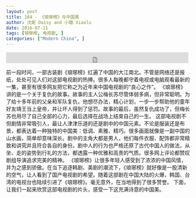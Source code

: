 ```yaml
---
layout: post
title: 164 - 《琅琊榜》与中国美
author: 沈妮 Daisy and 小璐 Xiaolu
date: 2016-07-11
tags: [琅琊榜, 电视剧, ]
categories: ["Modern China", ]
---
```


<iframe src="https://archive.org/embed/slowchinese_201909/Slow_Chinese_164.mp3" width="500" height="30" frameborder="0" webkitallowfullscreen="true" mozallowfullscreen="true" allowfullscreen></iframe>

前一段时间，一部古装剧《琅琊榜》红遍了中国的大江南北。不管是网络还是报纸，处处可见人们对这部电视剧的热捧。很多人每晚都守着电视或电脑观看最新的一集，甚至有很多网友把它称之为近年来中国电视剧的“良心之作”。
《琅琊榜》讲的是一个关于复仇的故事。故事的主人公梅长苏尽管体弱多病，但非常聪明。为了给十多年前的父亲和军队复仇，他想尽办法，精心计划，一步一步帮助他的童年好友靖王当上皇帝，并让坏人得到了惩罚。故事的最后，虽然复仇成功了，但梅长苏也用尽了自己全部的心力，最后选择在战场上结束自己的一生。
这部电视剧不但剧情非常吸引人，最让人津津乐道的还是剧中的中国元素。不论是服装还是布景，都表达着一种独特的中国美：低调、素雅、精巧。很多画面就像是一副中国的山水画，简单却意味深长。剧中的主角大都是男人，他们每件衣服、配饰都非常精致和讲究并且符合各自的身份。剧中人的行为也严格还原了古代中国人的做法，从坐、走的姿势到行礼的方法，都透露一种优雅和高贵的气质。很多网上评论都赞叹剧组导演追求完美的精神。
《琅琊榜》让很多年轻人感受到了浓浓的中国风情，并为之感到骄傲。在当下追逐韩剧、美剧的潮流下，《琅琊榜》就好像是一股清新的空气，让人看到了国产电视剧的希望。随着这部剧在中国大陆的火爆，韩国、台湾的电视台也陆续引进了《琅琊榜》。毫无意外，在当地得到了很多赞誉。 下面，让我们一起来欣赏这部电视剧的片头，感受一下这充满诗意的中国美。
